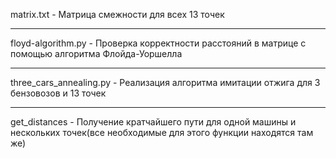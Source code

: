 matrix.txt - Матрица смежности для всех 13 точек
<hr>

floyd-algorithm.py - Проверка корректности расстояний в матрице с помощью алгоритма Флойда-Уоршелла
<hr>

three_cars_annealing.py - Реализация алгоритма имитации отжига для 3 бензовозов и 13 точек
<hr>

get_distances - Получение кратчайшего пути для одной машины и нескольких точек(все необходимые для этого функции находятся там же)
